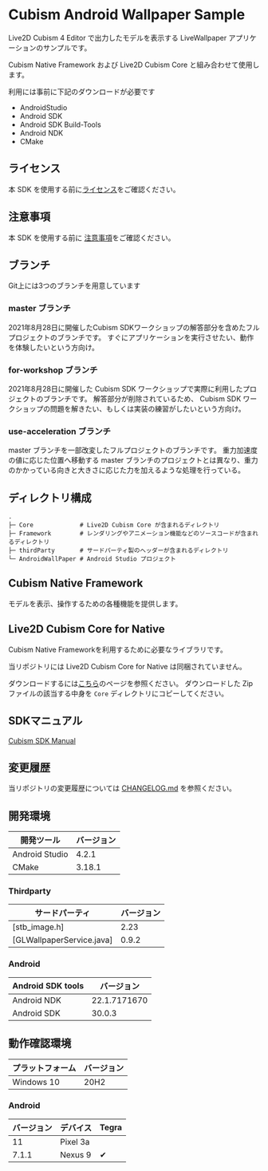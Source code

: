 # Cubism Android Wallpaper Sample

Live2D Cubism 4 Editor で出力したモデルを表示する LiveWallpaper アプリケーションのサンプルです。

Cubism Native Framework および Live2D Cubism Core と組み合わせて使用します。

利用には事前に下記のダウンロードが必要です

* AndroidStudio
* Android SDK
* Android SDK Build-Tools
* Android NDK
* CMake


## ライセンス

本 SDK を使用する前に[ライセンス](LICENSE.md)をご確認ください。


## 注意事項

本 SDK を使用する前に [注意事項](NOTICE.md)をご確認ください。


## ブランチ
Git上には3つのブランチを用意しています

### master ブランチ
2021年8月28日に開催したCubism SDKワークショップの解答部分を含めたフルプロジェクトのブランチです。
すぐにアプリケーションを実行させたい、動作を体験したいという方向け。

### for-workshop ブランチ
2021年8月28日に開催した Cubism SDK ワークショップで実際に利用したプロジェクトのブランチです。
解答部分が削除されているため、 Cubism SDK ワークショップの問題を解きたい、もしくは実装の練習がしたいという方向け。

### use-acceleration ブランチ
master ブランチを一部改変したフルプロジェクトのブランチです。
重力加速度の値に応じた位置へ移動する master ブランチのプロジェクトとは異なり、重力のかかっている向きと大きさに応じた力を加えるような処理を行っている。


## ディレクトリ構成

```
.
├─ Core             # Live2D Cubism Core が含まれるディレクトリ
├─ Framework        # レンダリングやアニメーション機能などのソースコードが含まれるディレクトリ
├─ thirdParty       # サードパーティ製のヘッダーが含まれるディレクトリ
└─ AndroidWallPaper # Android Studio プロジェクト
```


## Cubism Native Framework

モデルを表示、操作するための各種機能を提供します。


## Live2D Cubism Core for Native

Cubism Native Frameworkを利用するために必要なライブラリです。

当リポジトリには Live2D Cubism Core for Native は同梱されていません。

ダウンロードするには[こちら](https://www.live2d.com/download/cubism-sdk/download-native/)のページを参照ください。
ダウンロードした Zip ファイルの該当する中身を `Core` ディレクトリにコピーしてください。


## SDKマニュアル

[Cubism SDK Manual](https://docs.live2d.com/cubism-sdk-manual/top/)


## 変更履歴

当リポジトリの変更履歴については [CHANGELOG.md](CHANGELOG.md) を参照ください。


## 開発環境

| 開発ツール | バージョン |
| --- | --- |
| Android Studio | 4.2.1 |
| CMake | 3.18.1 |

### Thirdparty

| サードパーティ | バージョン |
| -------------- | ---------- |
| [stb_image.h]  | 2.23       |
| [GLWallpaperService.java]  | 0.9.2       |

### Android

| Android SDK tools | バージョン |
| --- | --- |
| Android NDK | 22.1.7171670 |
| Android SDK | 30.0.3 |


## 動作確認環境

| プラットフォーム | バージョン |
| --- | --- |
| Windows 10 | 20H2 |

### Android

| バージョン | デバイス | Tegra |
| --- | --- | --- |
| 11 | Pixel 3a | |
| 7.1.1 | Nexus 9 | ✔︎ |
